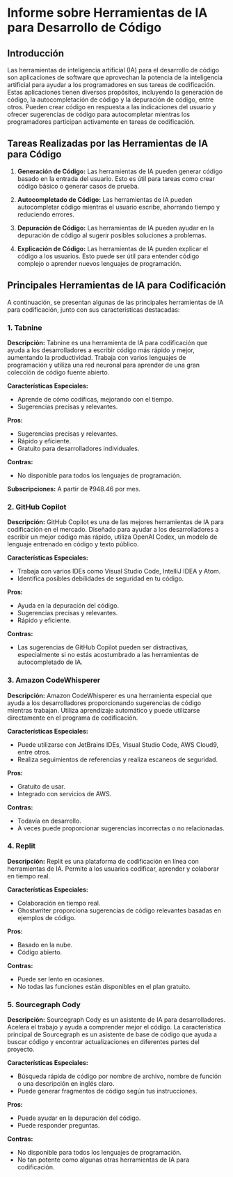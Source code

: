 # Informe sobre Herramientas de IA para Desarrollo de Código

## Introducción

Las herramientas de inteligencia artificial (IA) para el desarrollo de código son aplicaciones de software que aprovechan la potencia de la inteligencia artificial para ayudar a los programadores en sus tareas de codificación. Estas aplicaciones tienen diversos propósitos, incluyendo la generación de código, la autocompletación de código y la depuración de código, entre otros. Pueden crear código en respuesta a las indicaciones del usuario y ofrecer sugerencias de código para autocompletar mientras los programadores participan activamente en tareas de codificación.

## Tareas Realizadas por las Herramientas de IA para Código

1. **Generación de Código:** Las herramientas de IA pueden generar código basado en la entrada del usuario. Esto es útil para tareas como crear código básico o generar casos de prueba.

2. **Autocompletado de Código:** Las herramientas de IA pueden autocompletar código mientras el usuario escribe, ahorrando tiempo y reduciendo errores.

3. **Depuración de Código:** Las herramientas de IA pueden ayudar en la depuración de código al sugerir posibles soluciones a problemas.

4. **Explicación de Código:** Las herramientas de IA pueden explicar el código a los usuarios. Esto puede ser útil para entender código complejo o aprender nuevos lenguajes de programación.

## Principales Herramientas de IA para Codificación

A continuación, se presentan algunas de las principales herramientas de IA para codificación, junto con sus características destacadas:

### 1. Tabnine

**Descripción:**
Tabnine es una herramienta de IA para codificación que ayuda a los desarrolladores a escribir código más rápido y mejor, aumentando la productividad. Trabaja con varios lenguajes de programación y utiliza una red neuronal para aprender de una gran colección de código fuente abierto.

**Características Especiales:**
- Aprende de cómo codificas, mejorando con el tiempo.
- Sugerencias precisas y relevantes.

**Pros:**
- Sugerencias precisas y relevantes.
- Rápido y eficiente.
- Gratuito para desarrolladores individuales.

**Contras:**
- No disponible para todos los lenguajes de programación.

**Subscripciones:**
A partir de ₹948.46 por mes.



### 2. GitHub Copilot

**Descripción:**
GitHub Copilot es una de las mejores herramientas de IA para codificación en el mercado. Diseñado para ayudar a los desarrolladores a escribir un mejor código más rápido, utiliza OpenAI Codex, un modelo de lenguaje entrenado en código y texto público.

**Características Especiales:**
- Trabaja con varios IDEs como Visual Studio Code, IntelliJ IDEA y Atom.
- Identifica posibles debilidades de seguridad en tu código.

**Pros:**
- Ayuda en la depuración del código.
- Sugerencias precisas y relevantes.
- Rápido y eficiente.

**Contras:**
- Las sugerencias de GitHub Copilot pueden ser distractivas, especialmente si no estás acostumbrado a las herramientas de autocompletado de IA.



### 3. Amazon CodeWhisperer

**Descripción:**
Amazon CodeWhisperer es una herramienta especial que ayuda a los desarrolladores proporcionando sugerencias de código mientras trabajan. Utiliza aprendizaje automático y puede utilizarse directamente en el programa de codificación.

**Características Especiales:**
- Puede utilizarse con JetBrains IDEs, Visual Studio Code, AWS Cloud9, entre otros.
- Realiza seguimientos de referencias y realiza escaneos de seguridad.

**Pros:**
- Gratuito de usar.
- Integrado con servicios de AWS.

**Contras:**
- Todavía en desarrollo.
- A veces puede proporcionar sugerencias incorrectas o no relacionadas.


### 4. Replit

**Descripción:**
Replit es una plataforma de codificación en línea con herramientas de IA. Permite a los usuarios codificar, aprender y colaborar en tiempo real.

**Características Especiales:**
- Colaboración en tiempo real.
- Ghostwriter proporciona sugerencias de código relevantes basadas en ejemplos de código.

**Pros:**
- Basado en la nube.
- Código abierto.

**Contras:**
- Puede ser lento en ocasiones.
- No todas las funciones están disponibles en el plan gratuito.


### 5. Sourcegraph Cody

**Descripción:**
Sourcegraph Cody es un asistente de IA para desarrolladores. Acelera el trabajo y ayuda a comprender mejor el código. La característica principal de Sourcegraph es un asistente de base de código que ayuda a buscar código y encontrar actualizaciones en diferentes partes del proyecto.

**Características Especiales:**
- Búsqueda rápida de código por nombre de archivo, nombre de función o una descripción en inglés claro.
- Puede generar fragmentos de código según tus instrucciones.

**Pros:**
- Puede ayudar en la depuración del código.
- Puede responder preguntas.

**Contras:**
- No disponible para todos los lenguajes de programación.
- No tan potente como algunas otras herramientas de IA para codificación.


